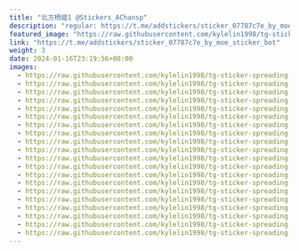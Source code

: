 ```yaml
---
title: "北方栖姬1 @Stickers_AChansp"
description: "regular: https://t.me/addstickers/sticker_07787c7e_by_moe_sticker_bot"
featured_image: "https://raw.githubusercontent.com/kylelin1998/tg-sticker-spreading-worldwide-images/main/img/af6233c3-7a81-4a22-91ba-fb15c2377c2d.jpg"
link: "https://t.me/addstickers/sticker_07787c7e_by_moe_sticker_bot"
weight: 3
date: 2024-01-16T23:19:56+08:00
images:
  - https://raw.githubusercontent.com/kylelin1998/tg-sticker-spreading-worldwide-images/main/img/af6233c3-7a81-4a22-91ba-fb15c2377c2d.jpg
  - https://raw.githubusercontent.com/kylelin1998/tg-sticker-spreading-worldwide-images/main/img/73d38697-ceae-495e-8abb-f6c484af40b2.jpg
  - https://raw.githubusercontent.com/kylelin1998/tg-sticker-spreading-worldwide-images/main/img/828c4e91-5785-4090-b963-00ec72557273.jpg
  - https://raw.githubusercontent.com/kylelin1998/tg-sticker-spreading-worldwide-images/main/img/37853a61-2e3e-449c-8014-d7bd0854326a.jpg
  - https://raw.githubusercontent.com/kylelin1998/tg-sticker-spreading-worldwide-images/main/img/467ad879-6aca-4524-bd78-ff3f78dbd0f5.jpg
  - https://raw.githubusercontent.com/kylelin1998/tg-sticker-spreading-worldwide-images/main/img/751f0d3e-9b94-4207-a774-838851d6cdce.jpg
  - https://raw.githubusercontent.com/kylelin1998/tg-sticker-spreading-worldwide-images/main/img/3e3fa9e5-a7c3-4bf3-ac43-1a4d611e0f62.jpg
  - https://raw.githubusercontent.com/kylelin1998/tg-sticker-spreading-worldwide-images/main/img/c8e64ec3-a608-4886-8b62-4cc3b3f4744d.jpg
  - https://raw.githubusercontent.com/kylelin1998/tg-sticker-spreading-worldwide-images/main/img/ff5ef1f3-cfa0-4013-b4c1-321a9874178b.jpg
  - https://raw.githubusercontent.com/kylelin1998/tg-sticker-spreading-worldwide-images/main/img/7599966f-2649-4110-8a78-8d7e122c75e6.jpg
  - https://raw.githubusercontent.com/kylelin1998/tg-sticker-spreading-worldwide-images/main/img/7b23ccc4-e4db-4c9e-8d3c-c7b6ecde379b.jpg
  - https://raw.githubusercontent.com/kylelin1998/tg-sticker-spreading-worldwide-images/main/img/99e7065c-73b7-4b20-929d-658d1300a492.jpg
  - https://raw.githubusercontent.com/kylelin1998/tg-sticker-spreading-worldwide-images/main/img/47b00fc3-4243-4920-8fd0-ca5e07f2091a.jpg
  - https://raw.githubusercontent.com/kylelin1998/tg-sticker-spreading-worldwide-images/main/img/5a2f228d-8576-4e88-806b-7bec873db2fd.jpg
  - https://raw.githubusercontent.com/kylelin1998/tg-sticker-spreading-worldwide-images/main/img/27fe6cfb-a36a-418c-92a2-6d1235b96452.jpg
  - https://raw.githubusercontent.com/kylelin1998/tg-sticker-spreading-worldwide-images/main/img/e8aaf597-633c-4d86-a490-b05dd499666e.jpg
  - https://raw.githubusercontent.com/kylelin1998/tg-sticker-spreading-worldwide-images/main/img/8fceb139-4c5b-4b53-9736-edaf9df039fd.jpg
  - https://raw.githubusercontent.com/kylelin1998/tg-sticker-spreading-worldwide-images/main/img/2849423c-b083-4b24-8500-f2072e16f829.jpg
  - https://raw.githubusercontent.com/kylelin1998/tg-sticker-spreading-worldwide-images/main/img/91a4c784-8e94-4e51-afc4-3aba4f05b144.jpg
  - https://raw.githubusercontent.com/kylelin1998/tg-sticker-spreading-worldwide-images/main/img/8e8f7f67-850b-483e-8385-ff37327b8634.jpg
---
```

